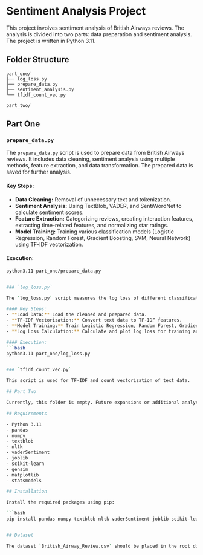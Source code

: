# Sentiment Analysis Project

This project involves sentiment analysis of British Airways reviews. The analysis is divided into two parts: data preparation and sentiment analysis. The project is written in Python 3.11.

## Folder Structure

    part_one/
    ├── log_loss.py
    ├── prepare_data.py
    ├── sentiment_analysis.py
    └── tfidf_count_vec.py

    part_two/

## Part One

### `prepare_data.py`

The `prepare_data.py` script is used to prepare data from British Airways reviews. It includes data cleaning, sentiment analysis using multiple methods, feature extraction, and data transformation. The prepared data is saved for further analysis.

#### Key Steps:
- **Data Cleaning:** Removal of unnecessary text and tokenization.
- **Sentiment Analysis:** Using TextBlob, VADER, and SentiWordNet to calculate sentiment scores.
- **Feature Extraction:** Categorizing reviews, creating interaction features, extracting time-related features, and normalizing star ratings.
- **Model Training:** Training various classification models (Logistic Regression, Random Forest, Gradient Boosting, SVM, Neural Network) using TF-IDF vectorization.

#### Execution:
```bash
python3.11 part_one/prepare_data.py


### `log_loss.py`

The `log_loss.py` script measures the log loss of different classification models on the prepared data.

#### Key Steps:
- **Load Data:** Load the cleaned and prepared data.
- **TF-IDF Vectorization:** Convert text data to TF-IDF features.
- **Model Training:** Train Logistic Regression, Random Forest, Gradient Boosting, and SVM classifiers.
- **Log Loss Calculation:** Calculate and plot log loss for training and testing datasets.

#### Execution:
```bash
python3.11 part_one/log_loss.py


### `tfidf_count_vec.py`

This script is used for TF-IDF and count vectorization of text data.

## Part Two

Currently, this folder is empty. Future expansions or additional analyses can be added here.

## Requirements

- Python 3.11
- pandas
- numpy
- textblob
- nltk
- vaderSentiment
- joblib
- scikit-learn
- gensim
- matplotlib
- statsmodels

## Installation

Install the required packages using pip:

```bash
pip install pandas numpy textblob nltk vaderSentiment joblib scikit-learn gensim matplotlib statsmodels


## Dataset

The dataset `British_Airway_Review.csv` should be placed in the root directory before running the scripts.

